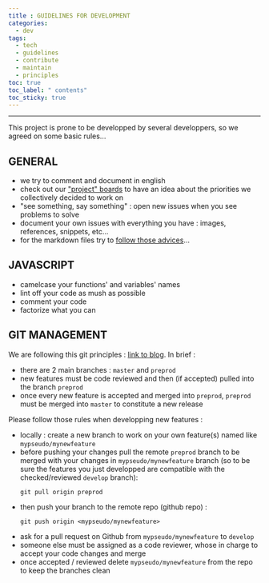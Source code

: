 ```yaml
---
title : GUIDELINES FOR DEVELOPMENT
categories:
  - dev
tags:
  - tech
  - guidelines
  - contribute
  - maintain
  - principles
toc: true
toc_label: " contents"
toc_sticky: true
---
```


-----
This project is prone to be developped by several developpers, so we agreed on some basic rules...

## GENERAL 

- we try to comment and document in english
- check out our ["project" boards](https://github.com/etalab/dashboard-aides-entreprises/projects) to have an idea about the priorities we collectively decided to work on
- "see something, say something" : open new issues when you see problems to solve
- document your own issues with everything you have : images, references, snippets, etc... 
- for the markdown files try to [follow those advices](http://www.cirosantilli.com/markdown-style-guide/#dollar-signs-in-shell-code)...

## JAVASCRIPT

- camelcase your functions' and variables' names
- lint off your code as mush as possible
- comment your code
- factorize what you can 

## GIT MANAGEMENT

We are following this git principles : [link to blog](https://guillim.github.io/git/2018/04/24/Git-workflow.html). In brief : 
- there are 2 main branches : `master` and `preprod`
- new features must be code reviewed and then (if accepted) pulled into the branch `preprod`
- once every new feature is accepted and merged into `preprod`, `preprod` must be merged into `master` to constitute a new release

Please follow those rules when developping new features : 
- locally : create a new branch to work on your own feature(s) named like `mypseudo/mynewfeature`
- before pushing your changes pull the remote `preprod` branch to be merged with your changes in `mypseudo/mynewfeature` branch (so to be sure the features you just developped are compatible with the checked/reviewed `develop` branch):
  >
  ```shell
  git pull origin preprod
  ```
- then push your branch to the remote repo (github repo) : 
  > 
  ```shell
  git push origin <mypseudo/mynewfeature>
  ```
- ask for a pull request on Github from `mypseudo/mynewfeature` to `develop`
- someone else must be assigned as a code reviewer, whose in charge to accept your code changes and merge
- once accepted / reviewed delete `mypseudo/mynewfeature` from the repo to keep the branches clean
